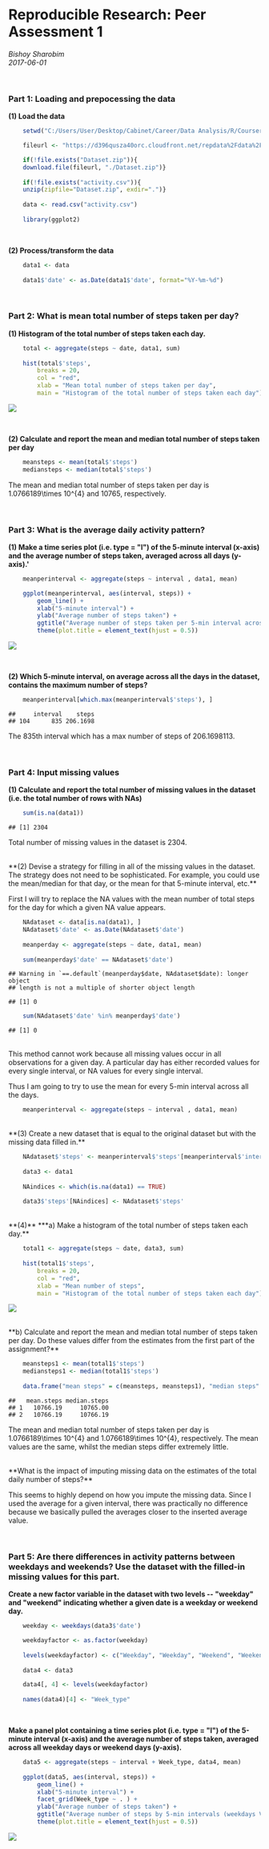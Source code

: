 Reproducible Research: Peer Assessment 1
=====



*Bishoy Sharobim*  
*2017-06-01*

<br>

### Part 1: Loading and prepocessing the data 
 
**(1) Load the data** 




```r
    setwd("C:/Users/User/Desktop/Cabinet/Career/Data Analysis/R/Coursera/5) Reproducible Research/Week 2/Assignment")

    fileurl <- "https://d396qusza40orc.cloudfront.net/repdata%2Fdata%2Factivity.zip"

    if(!file.exists("Dataset.zip")){
    download.file(fileurl, "./Dataset.zip")}
    
    if(!file.exists("activity.csv")){
    unzip(zipfile="Dataset.zip", exdir=".")}
    
    data <- read.csv("activity.csv")
    
    library(ggplot2)
```

<br>

**(2) Process/transform the data**

```r
    data1 <- data
    
    data1$'date' <- as.Date(data1$'date', format="%Y-%m-%d")
```

<br>

### Part 2: What is mean total number of steps taken per day?
**(1) Histogram of the total number of steps taken each day.**  


```r
    total <- aggregate(steps ~ date, data1, sum)
    
    hist(total$'steps', 
        breaks = 20, 
        col = "red",
        xlab = "Mean total number of steps taken per day",
        main = "Histogram of the total number of steps taken each day")
```

![](PA1_template_files/figure-html/unnamed-chunk-4-1.png)<!-- -->

<br>

**(2) Calculate and report the mean and median total number of steps taken per day**

```r
    meansteps <- mean(total$'steps')
    mediansteps <- median(total$'steps')
```

The mean and median total number of steps taken per day is 1.0766189\times 10^{4} and 10765, respectively.

<br>

### Part 3: What is the average daily activity pattern?

**(1) Make a time series plot (i.e. type = "l") of the 5-minute interval (x-axis) and the average number of steps taken, averaged across all days (y-axis).'**


```r
    meanperinterval <- aggregate(steps ~ interval , data1, mean)

    ggplot(meanperinterval, aes(interval, steps)) +
        geom_line() +
        xlab("5-minute interval") +
        ylab("Average number of steps taken") +
        ggtitle("Average number of steps taken per 5-min interval across all days") +
        theme(plot.title = element_text(hjust = 0.5))
```

![](PA1_template_files/figure-html/unnamed-chunk-6-1.png)<!-- -->

<br>

**(2) Which 5-minute interval, on average across all the days in the dataset, contains the maximum number of steps?**

```r
    meanperinterval[which.max(meanperinterval$'steps'), ]
```

```
##     interval    steps
## 104      835 206.1698
```
  
The 835th interval which has a max number of steps of 206.1698113.

<br>

### Part 4: Input missing values

**(1) Calculate and report the total number of missing values in the dataset (i.e. the total number of rows with NAs)**  


```r
    sum(is.na(data1))
```

```
## [1] 2304
```

Total number of missing values in the dataset is 2304. 

<br>
**(2) Devise a strategy for filling in all of the missing values in the dataset. The strategy does not need to be sophisticated. For example, you could use the mean/median for that day, or the mean for that 5-minute interval, etc.**  

First I will try to replace the NA values with the mean number of total steps for the day for which a given NA value appears.


```r
    NAdataset <- data[is.na(data1), ]
    NAdataset$'date' <- as.Date(NAdataset$'date')    
        
    meanperday <- aggregate(steps ~ date, data1, mean)
    
    sum(meanperday$'date' == NAdataset$'date')
```

```
## Warning in `==.default`(meanperday$date, NAdataset$date): longer object
## length is not a multiple of shorter object length
```

```
## [1] 0
```

```r
    sum(NAdataset$'date' %in% meanperday$'date')
```

```
## [1] 0
```

<br>
This method cannot work because all missing values occur in all observations for a given day. A particular day has either recorded values for every single interval, or NA values for every single interval. 

Thus I am going to try to use the mean for every 5-min interval across all the days.


```r
    meanperinterval <- aggregate(steps ~ interval , data1, mean)
```

<br>
**(3) Create a new dataset that is equal to the original dataset but with the missing data filled in.**


```r
    NAdataset$'steps' <- meanperinterval$'steps'[meanperinterval$'interval' %in% NAdataset$'interval']
    
    data3 <- data1
    
    NAindices <- which(is.na(data1) == TRUE)
    
    data3$'steps'[NAindices] <- NAdataset$'steps'  
```
<br>
**(4)**  
***a) Make a histogram of the total number of steps taken each day.**  


```r
    total1 <- aggregate(steps ~ date, data3, sum)
    
    hist(total1$'steps', 
        breaks = 20, 
        col = "red",
        xlab = "Mean number of steps",
        main = "Histogram of the total number of steps taken each day")
```

![](PA1_template_files/figure-html/unnamed-chunk-12-1.png)<!-- -->

<br>
**b) Calculate and report the mean and median total number of steps taken per day. Do these values differ from the estimates from the first part of the assignment?**  


```r
    meansteps1 <- mean(total1$'steps')
    mediansteps1 <- median(total1$'steps')
    
    data.frame("mean steps" = c(meansteps, meansteps1), "median steps" = c(mediansteps, mediansteps1))
```

```
##   mean.steps median.steps
## 1   10766.19     10765.00
## 2   10766.19     10766.19
```

The mean and median total number of steps taken per day is 1.0766189\times 10^{4} and 1.0766189\times 10^{4}, respectively. The mean values are the same, whilst the median steps differ extremely little.

<br>
**What is the impact of imputing missing data on the estimates of the total daily number of steps?**

This seems to highly depend on how you impute the missing data. Since I used the average for a given interval, there was practically no difference because we basically pulled the averages closer to the inserted average value.

<br>

### Part 5: Are there differences in activity patterns between weekdays and weekends? Use the dataset with the filled-in missing values for this part.
  
**Create a new factor variable in the dataset with two levels -- "weekday" and "weekend" indicating whether a given date is a weekday or weekend day.**  


```r
    weekday <- weekdays(data3$'date')

    weekdayfactor <- as.factor(weekday)
    
    levels(weekdayfactor) <- c("Weekday", "Weekday", "Weekend", "Weekend", "Weekday", "Weekday", "Weekday")
    
    data4 <- data3

    data4[, 4] <- levels(weekdayfactor)
    
    names(data4)[4] <- "Week_type"
```

<br>

**Make a panel plot containing a time series plot (i.e. type = "l") of the 5-minute interval (x-axis) and the average number of steps taken, averaged across all weekday days or weekend days (y-axis).**  

```r
    data5 <- aggregate(steps ~ interval + Week_type, data4, mean)
    
    ggplot(data5, aes(interval, steps)) +
        geom_line() +
        xlab("5-minute interval") +
        facet_grid(Week_type ~ . ) +
        ylab("Average number of steps taken") +
        ggtitle("Average number of steps by 5-min intervals (weekdays VS weekends)") +
        theme(plot.title = element_text(hjust = 0.5))
```

![](PA1_template_files/figure-html/unnamed-chunk-15-1.png)<!-- -->
    
